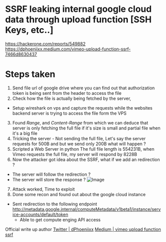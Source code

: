 # SSRF leaking internal google cloud data through upload function [SSH Keys, etc..]

https://hackerone.com/reports/549882  
https://dphoeniixx.medium.com/vimeo-upload-function-ssrf-7466d8630437


# Steps taken 
1. Send file url of google drive where you can find out that authorization token is being sent from the header to access the file
2. Check how the file is actually being fetched by the server, 
  - Setup wireshark on vps and capture the requests while the websites backend server is trying to access the file form the VPS 
3. Found *Range*, and *Content-Range* from which we can deduce that server is only fetching the full file if it's size is small and partial file when it's a big file
4. Tricking the server - Not sending the full file, Let's say the server requests for 500B and but we send only 200B what will happen ? 
5. Scripted a Web Server in python The full file length is 554231B, when Vimeo requests the full file, my server will respond by 8228B
6. Now the attacker got idea about the SSRF, what if we add an redirection ? 
  - The server will follow the redirection ?
  - The server will store the response ? 
  ![Image](https://miro.medium.com/v2/resize:fit:720/format:webp/1*JEp41OYpAlxn_RF8f8h1Vg.png)
7. Attack worked, Time to exploit 
8. Done some recon and found out about the google cloud instance 
  - Sent redirection to the following endpoint http://metadata.google.internal/computeMetadata/v1beta1/instance/service-accounts/default/token
    - Able to get compute enging API access 
  

Official write up author [Twitter | dPhoeniixx](https://x.com/dPhoeniixx)
[Medium | vimeo upload function ssrf](https://dphoeniixx.medium.com/vimeo-upload-function-ssrf-7466d8630437)







